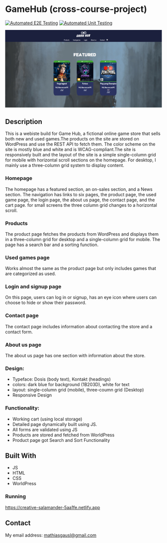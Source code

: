 # GameHub (cross-course-project)

[![Automated E2E Testing](https://github.com/Noroff-FEU-Assignments/cross-course-project-Mathias-Gausl--aug22-FT/actions/workflows/cypress.yml/badge.svg)](https://github.com/Noroff-FEU-Assignments/cross-course-project-Mathias-Gausl--aug22-FT/actions/workflows/cypress.yml)
[![Automated Unit Testing](https://github.com/Noroff-FEU-Assignments/cross-course-project-Mathias-Gausl--aug22-FT/actions/workflows/unit.yml/badge.svg)](https://github.com/Noroff-FEU-Assignments/cross-course-project-Mathias-Gausl--aug22-FT/actions/workflows/unit.yml)

![image](/images/Skjermbilde%20GH.png)

## Description

This is a webiste build for Game Hub, a fictional online game store that sells both new and used games.The products on the site are stored on WordPress and use the REST API to fetch them. The color scheme on the site is mostly blue and white and is WCAG-compliant.The site is responsively built and the layout of the site is a simple single-column grid for mobile with horizontal scroll sections on the homepage. For desktop, I mainly use a three-column grid system to display content.

### Homepage

The homepage has a featured section, an on-sales section, and a News section. The navigation has links to six pages, the product page, the used game page, the login page, the about us page, the contact page, and the cart page. for small screens the three column grid changes to a horizontal scroll.

### Products

The product page fetches the products from WordPress and displays them in a three-column grid for desktop and a single-column grid for mobile. The page has a search bar and a sorting function.

### Used games page

Works almost the same as the product page but only includes games that are categorized as used.

### Login and signup page

On this page, users can log in or signup, has an eye icon where users can choose to hide or show their password.

### Contact page

The contact page includes information about contacting the store and a contact form.

### About us page

The about us page has one section with information about the store.

### Design:

- Typeface: Dosis (body text), Kontakt (headings)
- colors: dark blue for background (1B203D), white for text
- layout: single-column grid (mobile), three-coumn grid (Desktop)
- Responsive Design

### Functionality:

- Working cart (using local storage)
- Detailed page dynamically built using JS.
- All forms are validated using JS
- Products are stored and fetched from WorldPress
- Product page got Search and Sort Functionality

## Built With

- JS
- HTML
- CSS
- WorldPress

### Running

https://creative-salamander-5aa1fe.netlify.app

## Contact

My email address: mathiasgausl@gmail.com
